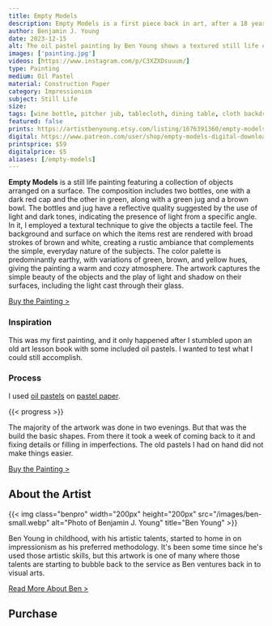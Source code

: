 ```yaml
---
title: Empty Models
description: Empty Models is a first piece back in art, after a 18 year hiatus since childhood. A still life study after discovering old oil pastels stored away in storage.
author: Benjamin J. Young
date: 2023-12-15
alt: The oil pastel painting by Ben Young shows a textured still life composition of two green bottles, a green jug, and a brown bowl on a hung white fabric surface against a dark wooden background.
images: ['painting.jpg']
videos: [https://www.instagram.com/p/C3XZXDsuuum/]
type: Painting
medium: Oil Pastel
material: Construction Paper
category: Impressionism
subject: Still Life
size: 
tags: [wine bottle, pitcher jub, tablecloth, dining table, cloth backdrop, oil pastels, impressionism, still life art, artwork study, neutral tone]
featured: false
prints: https://artistbenyoung.etsy.com/listing/1676391360/empty-models-impressionism-painting-oil
digital: https://www.patreon.com/user/shop/empty-models-digital-download-139632
printsprice: $59
digitalprice: $5
aliases: [/empty-models]
---
```


**Empty Models** is a still life painting featuring a collection of objects arranged on a surface. The composition includes two bottles, one with a dark red cap and the other in green, along with a green jug and a brown bowl. The bottles and jug have a reflective quality suggested by the use of light and dark tones, indicating the presence of light from a specific angle. In it, I employed a textural technique to give the objects a tactile feel. The background and surface on which the items rest are rendered with broad strokes of brown and white, creating a rustic ambiance that complements the simple, everyday nature of the subjects. The color palette is predominantly earthy, with variations of green, brown, and yellow hues, giving the painting a warm and cozy atmosphere. The artwork captures the simple beauty of the objects and the play of light and shadow on their surfaces, including the light cast through their glass.

[Buy the Painting >](#purchase)

### Inspiration ###

This was my first painting, and it only happened after I stumbled upon an old art lesson book with some included oil pastels. I wanted to test what I could still accomplish.

### Process ###

I used [oil pastels](https://www.kqzyfj.com/click-101118598-13717235?url=https%3A%2F%2Fwww.dickblick.com%2Fitems%2Ffaber-castell-goldfaber-studio-oil-pastel-set-assorted-colors-set-of-12%2F%3Fclicktracking%3Dtrue%26wmcp%3Dpla%26wmcid%3Ditems%26wmckw%3D21905-0129%26country%3Dus%26currency%3Dusd&cjsku=21905-0129) on [pastel paper](https://www.anrdoezrs.net/click-101118598-13717235?url=https%3A%2F%2Fwww.dickblick.com%2Fitems%2Fhandbook-paper-co-pastel-premier-sanded-pastel-boards-16-x-20-white-single-board%2F%3Fclicktracking%3Dtrue%26wmcp%3Dpla%26wmcid%3Ditems%26wmckw%3D07067-1028%26country%3Dus%26currency%3Dusd&cjsku=07067-1028).

{{< progress >}}

The majority of the artwork was done in two evenings. But that was the build the basic shapes. From there it took a week of coming back to it and fixing details or filling in imperfections. The old pastels I had on hand did not make things easier.

[Buy the Painting >](#purchase)

## About the Artist ##

{{< img class="benpro" width="200px" height="200px" src="/images/ben-small.webp" alt="Photo of Benjamin J. Young" title="Ben Young" >}}

Ben Young in childhood, with his artistic talents, started to home in on impressionism as his preferred methodology. It's been some time since he's used those artistic skills, but this artwork is one of many where those talents are starting to bubble back to the service as Ben ventures back in to visual arts.

[Read More About Ben >](/about)

## Purchase ##
